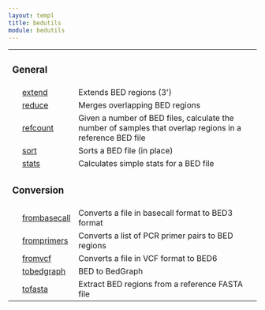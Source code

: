```yaml
---
layout: templ
title: bedutils
module: bedutils
---
```

<table cellpadding="4"><tr><td colspan="3"><h3>General</h3></td></tr>
<tr><td>&nbsp;</td><td><a href="/modules/bedutils/extend">extend</a></td><td>Extends BED regions (3')</td></tr>
<tr><td>&nbsp;</td><td><a href="/modules/bedutils/reduce">reduce</a></td><td>Merges overlapping BED regions</td></tr>
<tr><td>&nbsp;</td><td><a href="/modules/bedutils/refcount">refcount</a></td><td>Given a number of BED files, calculate the number of samples that overlap regions in a reference BED file</td></tr>
<tr><td>&nbsp;</td><td><a href="/modules/bedutils/sort">sort</a></td><td>Sorts a BED file (in place)</td></tr>
<tr><td>&nbsp;</td><td><a href="/modules/bedutils/stats">stats</a></td><td>Calculates simple stats for a BED file</td></tr>
<tr><td colspan="3"><h3>Conversion</h3></td></tr>
<tr><td>&nbsp;</td><td><a href="/modules/bedutils/frombasecall">frombasecall</a></td><td>Converts a file in basecall format to BED3 format</td></tr>
<tr><td>&nbsp;</td><td><a href="/modules/bedutils/fromprimers">fromprimers</a></td><td>Converts a list of PCR primer pairs to BED regions</td></tr>
<tr><td>&nbsp;</td><td><a href="/modules/bedutils/fromvcf">fromvcf</a></td><td>Converts a file in VCF format to BED6</td></tr>
<tr><td>&nbsp;</td><td><a href="/modules/bedutils/tobedgraph">tobedgraph</a></td><td>BED to BedGraph</td></tr>
<tr><td>&nbsp;</td><td><a href="/modules/bedutils/tofasta">tofasta</a></td><td>Extract BED regions from a reference FASTA file</td></tr>
</table>